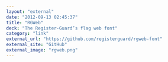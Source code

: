 ```yaml
---
layout: "external"
date: "2012-09-13 02:45:37"
title: "RGWeb"
deck: "The Register-Guard’s flag web font"
category: "link"
external_url: "https://github.com/registerguard/rgweb-font"
external_site: "GitHub"
external_image: "rgweb.png"
---
```

